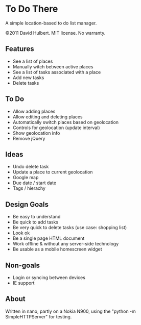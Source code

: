 # To Do There

A simple location-based to do list manager.

©2011 David Hulbert. MIT license. No warranty.

## Features

* See a list of places
* Manually witch between active places
* See a list of tasks associated with a place
* Add new tasks
* Delete tasks

## To Do

* Allow adding places
* Allow editing and deleting places
* Automatically switch places based on geolocation
* Controls for geolocation (update interval)
* Show geolocation info
* Remove jQuery

## Ideas

* Undo delete task
* Update a place to current geolocation
* Google map
* Due date / start date
* Tags / hierachy

## Design Goals

* Be easy to understand
* Be quick to add tasks
* Be very quick to delete tasks (use case: shopping list)
* Look ok
* Be a single page HTML document
* Work offline & without any server-side technology
* Be usable as a mobile homescreen widget

## Non-goals

* Login or syncing between devices
* IE support

## About

Written in nano, partly on a Nokia N900, using the 
"python -m SimpleHTTPServer" for testing.

